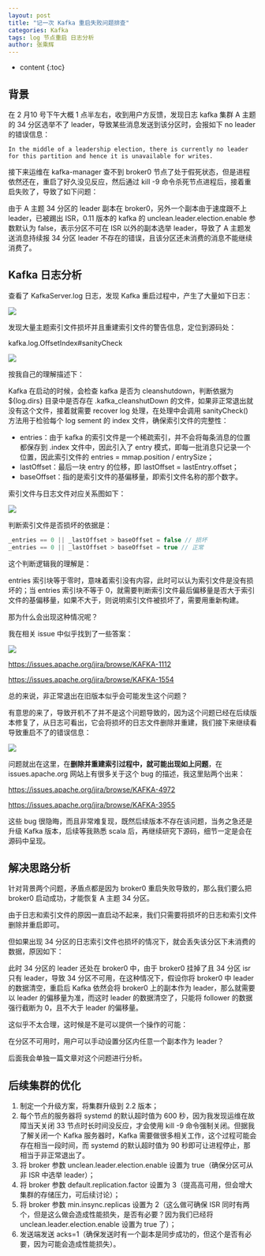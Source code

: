 ```yaml
---
layout: post
title: "记一次 Kafka 重启失败问题排查"
categories: Kafka
tags: log 节点重启 日志分析
author: 张乘辉
---
```


* content
{:toc}


## 背景

在 2 月10 号下午大概 1 点半左右，收到用户方反馈，发现日志 kafka 集群 A 主题 的 34 分区选举不了 leader，导致某些消息发送到该分区时，会报如下 no leader 的错误信息：

```
In the middle of a leadership election, there is currently no leader for this partition and hence it is unavailable for writes.
```

接下来运维在 kafka-manager 查不到 broker0 节点了处于假死状态，但是进程依然还在，重启了好久没见反应，然后通过 kill -9 命令杀死节点进程后，接着重启失败了，导致了如下问题：

由于 A 主题 34 分区的 leader 副本在 broker0，另外一个副本由于速度跟不上 leader，已被踢出 ISR，0.11 版本的 kafka 的 unclean.leader.election.enable 参数默认为 false，表示分区不可在 ISR 以外的副本选举 leader，导致了 A 主题发送消息持续报 34 分区 leader 不存在的错误，且该分区还未消费的消息不能继续消费了。



## Kafka 日志分析

查看了 KafkaServer.log 日志，发现 Kafka 重启过程中，产生了大量如下日志：

![](https://raw.githubusercontent.com/objcoding/md-picture/master/img/20200312212507.png)

发现大量主题索引文件损坏并且重建索引文件的警告信息，定位到源码处：

kafka.log.OffsetIndex#sanityCheck

![](https://raw.githubusercontent.com/objcoding/md-picture/master/img/20200311204129.png)

按我自己的理解描述下：

Kafka 在启动的时候，会检查 kafka 是否为 cleanshutdown，判断依据为 ${log.dirs} 目录中是否存在 .kafka_cleanshutDown 的文件，如果非正常退出就没有这个文件，接着就需要 recover log 处理，在处理中会调用 sanityCheck() 方法用于检验每个 log sement 的 index 文件，确保索引文件的完整性：

- entries：由于 kafka 的索引文件是一个稀疏索引，并不会将每条消息的位置都保存到 .index 文件中，因此引入了 entry 模式，即每一批消息只记录一个位置，因此索引文件的 entries = mmap.position / entrySize；
- lastOffset：最后一块 entry 的位移，即 lastOffset = lastEntry.offset；
- baseOffset：指的是索引文件的基偏移量，即索引文件名称的那个数字。

索引文件与日志文件对应关系图如下：

![](https://raw.githubusercontent.com/objcoding/md-picture/master/img/20200311195627.png)

判断索引文件是否损坏的依据是：

```scala
_entries == 0 || _lastOffset > baseOffset = false // 损坏
_entries == 0 || _lastOffset > baseOffset = true // 正常
```

这个判断逻辑我的理解是：

entries 索引块等于零时，意味着索引没有内容，此时可以认为索引文件是没有损坏的；当 entries 索引块不等于 0，就需要判断索引文件最后偏移量是否大于索引文件的基偏移量，如果不大于，则说明索引文件被损坏了，需要用重新构建。

那为什么会出现这种情况呢？

我在相关 issue 中似乎找到了一些答案：

![](https://raw.githubusercontent.com/objcoding/md-picture/master/img/20200314231948.png)

https://issues.apache.org/jira/browse/KAFKA-1112

https://issues.apache.org/jira/browse/KAFKA-1554

总的来说，非正常退出在旧版本似乎会可能发生这个问题？

有意思的来了，导致开机不了并不是这个问题导致的，因为这个问题已经在后续版本修复了，从日志可看出，它会将损坏的日志文件删除并重建，我们接下来继续看导致重启不了的错误信息：

![](https://raw.githubusercontent.com/objcoding/md-picture/master/img/20200312212611.png)

问题就出在这里，在**删除并重建索引过程中，就可能出现如上问题**，在 issues.apache.org 网站上有很多关于这个 bug 的描述，我这里贴两个出来：

https://issues.apache.org/jira/browse/KAFKA-4972

https://issues.apache.org/jira/browse/KAFKA-3955

这些 bug 很隐晦，而且非常难复现，既然后续版本不存在该问题，当务之急还是升级 Kafka 版本，后续等我熟悉 scala 后，再继续研究下源码，细节一定是会在源码中呈现。



## 解决思路分析

针对背景两个问题，矛盾点都是因为 broker0 重启失败导致的，那么我们要么把 broker0 启动成功，才能恢复 A 主题 34 分区。

由于日志和索引文件的原因一直启动不起来，我们只需要将损坏的日志和索引文件删除并重启即可。

但如果出现 34 分区的日志索引文件也损坏的情况下，就会丢失该分区下未消费的数据，原因如下：

此时 34 分区的 leader 还处在 broker0 中，由于 broker0 挂掉了且 34 分区 isr 只有 leader，导致 34 分区不可用，在这种情况下，假设你将 broker0 中 leader 的数据清空，重启后 Kafka 依然会将 broker0 上的副本作为 leader，那么就需要以 leader 的偏移量为准，而这时 leader 的数据清空了，只能将 follower 的数据强行截断为 0，且不大于 leader 的偏移量。

这似乎不太合理，这时候是不是可以提供一个操作的可能：

在分区不可用时，用户可以手动设置分区内任意一个副本作为 leader？

后面我会单独一篇文章对这个问题进行分析。



## 后续集群的优化

1. 制定一个升级方案，将集群升级到 2.2 版本；
2. 每个节点的服务器将 systemd 的默认超时值为 600 秒，因为我发现运维在故障当天关闭 33 节点时长时间没反应，才会使用 kill -9 命令强制关闭。但据我了解关闭一个 Kafka 服务器时，Kafka 需要做很多相关工作，这个过程可能会存在相当一段时间，而 systemd 的默认超时值为 90 秒即可让进程停止，那相当于非正常退出了。
3. 将 broker 参数 unclean.leader.election.enable 设置为 true（确保分区可从非 ISR 中选举 leader）；
4. 将 broker 参数 default.replication.factor 设置为 3（提高高可用，但会增大集群的存储压力，可后续讨论）；
5. 将 broker 参数 min.insync.replicas 设置为 2（这么做可确保 ISR 同时有两个，但是这么做会造成性能损失，是否有必要？因为我们已经将 unclean.leader.election.enable 设置为 true 了）；
6. 发送端发送 acks=1（确保发送时有一个副本是同步成功的，但这个是否有必要，因为可能会造成性能损失）。



